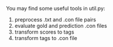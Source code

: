 You may find some useful tools in util.py:
1. preprocess .txt and .con file pairs
2. evaluate gold and prediction .con files
3. transform scores to tags
4. transform tags to .con file
